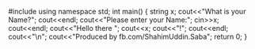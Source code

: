#include<iostream>
using namespace std;
int main()
{
    string x;
    cout<<"What is your Name?";
    cout<<endl;
    cout<<"Please enter your Name:";
    cin>>x;
    cout<<endl;
    cout<<"Hello there ";
    cout<<x;
    cout<<"!";
    cout<<endl;
    cout<<"\n";
    cout<<"Produced by fb.com/ShahimUddin.Saba";
    return 0;
}

